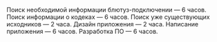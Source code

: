 Поиск необходимой информации блютуз-подключении — 6 часов.
Поиск информации о кодеках — 6 часов.
Поиск уже существующих исходников — 2 часа.
Дизайн приложения — 2 часа.
Написание приложения — 6 часов.
Разработка ПО — 6 часов.

